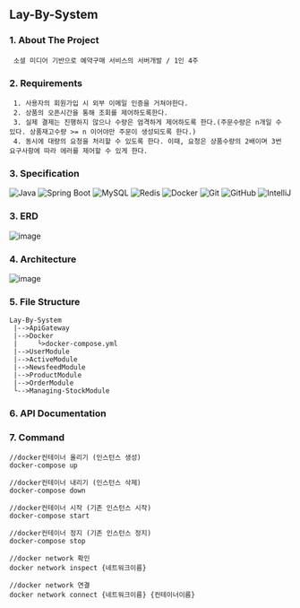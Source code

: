 ## Lay-By-System

### 1. About The Project
```plaintext
 소셜 미디어 기반으로 예약구매 서비스의 서버개발 / 1인 4주
```
### 2. Requirements
```plaintext
 1. 사용자의 회원가입 시 외부 이메일 인증을 거쳐야한다.
 2. 상품의 오픈시간을 통해 조회를 제어하도록한다.
 3. 실제 결제는 진행하지 않으나 수량은 엄격하게 제어하도록 한다.(주문수량은 n개일 수 있다. 상품재고수량 >= n 이어야만 주문이 생성되도록 한다.) 
 4. 동시에 대량의 요청을 처리할 수 있도록 한다. 이때, 요청은 상품수량의 2배이며 3번 요구사항에 따라 에러를 제어할 수 있게 한다.
```
### 3. Specification
![Java](https://img.shields.io/badge/Java-9932cc?style=for-the-badge&logo=java&logoColor=white&labelColor=gray&label=17)
![Spring Boot](https://img.shields.io/badge/-SpringBoot-6DB33F?style=for-the-badge&logo=springboot&logoColor=white&labelColor=gray&label=3.2.2)
![MySQL](https://img.shields.io/badge/MySQL-4479A1?style=for-the-badge&logo=mysql&logoColor=white&labelColor=gray&label=8.0)
![Redis](https://img.shields.io/badge/Redis-DC382D?style=for-the-badge&logo=redis&logoColor=white&labelColor=gray&label=7.2.4)
![Docker](https://img.shields.io/badge/Docker-2496ED?style=for-the-badge&logo=docker&logoColor=white)
![Git](https://img.shields.io/badge/-Git-F05032?style=for-the-badge&logo=git&logoColor=white)
![GitHub](https://img.shields.io/badge/GitHub-e9967a?style=for-the-badge&logo=github&logoColor=white)
![IntelliJ](https://img.shields.io/badge/IntelliJ-6a5acd?style=for-the-badge&logo=intellij-idea&logoColor=white)
### 3. ERD
![image](https://github.com/YIJIHO/Proj_Msa-Construct/assets/127674150/ae33948c-8950-4174-875b-02e04b67b24f)

### 4. Architecture
![image](https://github.com/YIJIHO/Proj_Msa-Construct/assets/127674150/eaf468f9-a593-43db-985d-109241775949)
### 5. File Structure
```plaintext
Lay-By-System
 |-->ApiGateway
 |-->Docker
 |     └>docker-compose.yml
 |-->UserModule
 |-->ActiveModule
 |-->NewsfeedModule
 |-->ProductModule
 |-->OrderModule
 └-->Managing-StockModule
```
### 6. API Documentation


### 7. Command
```plaintext
//docker컨테이너 올리기 (인스턴스 생성) 
docker-compose up

//docker컨테이너 내리기 (인스턴스 삭제)
docker-compose down

//docker컨테이너 시작 (기존 인스턴스 시작)
docker-compose start

//docker컨테이너 정지 (기존 인스턴스 정지)
docker-compose stop

//docker network 확인
docker network inspect {네트워크이름}

//docker network 연결
docker network connect {네트워크이름} {컨테이너이름}
```
